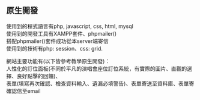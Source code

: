 ## 原生開發
使用到的程式語言有php, javascript, css, html, mysql  
使用到的開發工具有XAMPP套件、phpmailer()  
搭配phpmailer()套件成功從本server端寄信  
使用到的技術有php: session、css: grid.

網站主要功能有(以下皆參考教學原生開發)：  
人性化的訂位面板(不同於平凡的演唱會座位訂位系統，有實際的圖片、直觀的選擇、良好點擊的回饋)、  
表單(填寫再次確認、檢查資料輸入、遺漏必填警告)、表單寄送至資料庫、表單寄確認信至email
